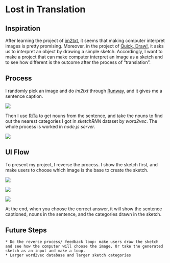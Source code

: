 # Lost in Translation

## Inspiration
After learning the project of [im2txt](https://github.com/tensorflow/models/tree/master/research/im2txt#getting-started), it seems that making computer interpret images is pretty promising. Moreover, in the project of [Quick, Draw!](https://quickdraw.withgoogle.com/), it asks us to interpret an object by drawing a simple sketch. Accordingly, I want to make a project that can make computer interpret an image as a sketch and to see how different is the outcome after the process of “translation”.

## Process
I randomly pick an image and do *im2txt* through [Runway](https://runwayml.com), and it gives me a sentence caption. 

<p align=“left”>
	<img src=“https://github.com/pondjames007/A2Z/final_lostInTranslation/blob/master/img/flow3.png”>
</p>

Then I use [RiTa](https://rednoise.org/rita/index.php) to get nouns from the sentence, and take the nouns to find out the nearest categories I got in *sketchRNN* dataset by *word2vec*. The whole process is worked in *node.js server*. 

<p align=“left”>
	<img src=“https://github.com/pondjames007/A2Z/final_lostInTranslation/blob/master/img/flow4.png”>
</p>

## UI Flow
To present my project, I reverse the process. I show the sketch first, and make users to choose which image is the base to create the sketch.
<p align=“left”>
	<img src=“https://github.com/pondjames007/A2Z/final_lostInTranslation/blob/master/img/flow0.png”>
</p>
<p align=“left”>
	<img src=“https://github.com/pondjames007/A2Z/final_lostInTranslation/blob/master/img/flow1.png”>
</p>
<p align=“left”>
	<img src=“https://github.com/pondjames007/A2Z/final_lostInTranslation/blob/master/img/flow2.png”>
</p>

At the end, when you choose the correct answer, it will show the sentence captioned, nouns in the sentence, and the categories drawn in the sketch.

## Future Steps
	* Do the reverse process/ feedback loop: make users draw the sketch and see how the computer will choose the image. Or take the generated sketch as an input and make a loop.
	* Larger word2vec database and larger sketch categories
